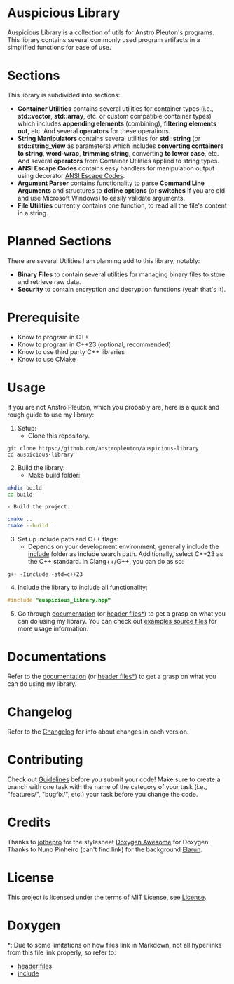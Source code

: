 # Auspicious Library
Auspicious Library is a collection of utils for Anstro Pleuton's programs. This library contains several commonly used program artifacts in a simplified functions for ease of use.

# Sections
This library is subdivided into sections:
- **Container Utilities** contains several utilities for container types (i.e., **std::vector**, **std::array**, etc. or custom compatible container types) which includes **appending elements** (combining), **filtering elements out**, etc. And several **operators** for these operations.
- **String Manipulators** contains several utilities for **std::string** (or **std::string_view** as parameters) which includes **converting containers to string**, **word-wrap**, **trimming string**, converting **to lower case**, etc. And several **operators** from Container Utilities applied to string types.
- **ANSI Escape Codes** contains easy handlers for manipulation output using decorator [ANSI Escape Codes](https://en.wikipedia.org/wiki/ANSI_escape_code).
- **Argument Parser** contains functionality to parse **Command Line Arguments** and structures to **define options** (or **switches** if you are old and use Microsoft Windows) to easily validate arguments.
- **File Utilities** currently contains one function, to read all the file's content in a string.

# Planned Sections
There are several Utilities I am planning add to this library, notably:
- **Binary Files** to contain several utilities for managing binary files to store and retrieve raw data.
- **Security** to contain encryption and decryption functions (yeah that's it).

# Prerequisite
- Know to program in C++
- Know to program in C++23 (optional, recommended)
- Know to use third party C++ libraries
- Know to use CMake

# Usage
If you are not Anstro Pleuton, which you probably are, here is a quick and rough guide to use my library:

 1. Setup:
    - Clone this repository.
```
git clone https://github.com/anstropleuton/auspicious-library
cd auspicious-library
```
 2. Build the library:
    - Make build folder:
```bash
mkdir build
cd build
```
    - Build the project:
```bash
cmake ..
cmake --build .
```
 3. Set up include path and C++ flags:
    - Depends on your development environment, generally include the [include](include/) folder as include search path. Additionally, select C++23 as the C++ standard. In Clang++/G++, you can do as so:
```
g++ -Iinclude -std=c++23
```
 4. Include the library to include all functionality:
```cpp
#include "auspicious_library.hpp"
```
 5. Go through [documentation](https://anstropleuton.github.io/auspicious-library) (or [header files](include/auspicious_library.hpp)[*](#Doxygen)) to get a grasp on what you can do using my library. You can check out [examples source files](examples/) for more usage information.

# Documentations
Refer to the [documentation](https://anstropleuton.github.io/auspicious-library) (or [header files](include/auspicious_library.hpp)[*](#Doxygen)) to get a grasp on what you can do using my library.

# Changelog
Refer to the [Changelog](Changelog.md) for info about changes in each version.

# Contributing
Check out [Guidelines](Guidelines.md) before you submit your code! Make sure to create a branch with one task with the name of the category of your task (i.e., "features/", "bugfix/", etc.) your task before you change the code.

# Credits
Thanks to [jothepro](https://github.com/jothepro) for the stylesheet [Doxygen Awesome](https://github.com/jothepro/doxygen-awesome-css) for Doxygen.
Thanks to Nuno Pinheiro (can't find link) for the background [Elarun](background.png).

# License
This project is licensed under the terms of MIT License, see [License](License.md).

# Doxygen
\*: Due to some limitations on how files link in Markdown, not all hyperlinks from this file link properly, so refer to:
- [header files](https://anstropleuton.github.io/auspicious-library/docs/html/auspicious__library_8hpp_source.html)
- [include](https://anstropleuton.github.io/auspicious-library/docs/html/dir_d44c64559bbebec7f509842c48db8b23.html)

